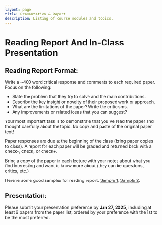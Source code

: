 ```yaml
---
layout: page
title: Presentation & Report
description: Listing of course modules and topics.
---
```


# Reading Report And In-Class Presentation

## Reading Report Format:

Write a ~400 word critical response and comments to each required paper. Focus on the following:

- State the problem that they try to solve and the main contributions.
- Describe the key insight or novelty of their proposed work or approach.
- What are the limitations of the paper? Write the criticisms.
- Any improvements or related ideas that you can suggest?
  
Your most important task is to demonstrate that you've read the paper and thought carefully about the topic. No copy and paste of the original paper text!

Paper responses are due at the beginning of the class (bring paper copies to class). A report for each paper will be graded and returned back with a check-, check, or check+.

Bring a copy of the paper in each lecture with your notes about what you find interesting and want to know more about (they can be questions, critics, etc.).

Here're some good samples for reading report: [Sample 1](https://drive.google.com/file/d/1T_DV2j0O6f-L8_SdKeU5Jl-3JU67mi3l/view?usp=sharing), [Sample 2](https://drive.google.com/file/d/1WfCSUwk4kfy7Z5pxV3XUJDjW8OtcADIB/view?usp=sharing). 

## Presentation:
Please submit your presentation preference by **Jan 27, 2025**, including at least 6 papers from the paper list, ordered by your preference with the 1st to be the most preferred. 

